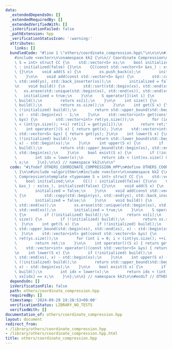 ```yaml
---
data:
  _extendedDependsOn: []
  _extendedRequiredBy: []
  _extendedVerifiedWith: []
  _isVerificationFailed: false
  _pathExtension: hpp
  _verificationStatusIcon: ':warning:'
  attributes:
    links: []
  bundledCode: "#line 1 \"others/coordinate_compression.hpp\"\n\n\n\n#include <algorithm>\n\
    #include <vector>\n\nnamespace kk2 {\n\n// Coordinate Compression\ntemplate <typename\
    \ S = int> struct CC {\n    std::vector<S> xs;\n    bool initialized;\n\n    CC()\
    \ : initialized(false) {}\n\n    CC(const std::vector<S> &xs_) : xs(xs_), initialized(false)\
    \ {}\n\n    void add(S x) {\n        xs.push_back(x);\n        initialized = false;\n\
    \    }\n\n    void add(const std::vector<S> &ys) {\n        std::copy(std::begin(ys),\
    \ std::end(ys), std::back_inserter(xs));\n        initialized = false;\n    }\n\
    \n    void build() {\n        std::sort(std::begin(xs), std::end(xs));\n     \
    \   xs.erase(std::unique(std::begin(xs), std::end(xs)), std::end(xs));\n     \
    \   initialized = true;\n    }\n\n    S operator[](int i) {\n        if (!initialized)\
    \ build();\n        return xs[i];\n    }\n\n    int size() {\n        if (!initialized)\
    \ build();\n        return xs.size();\n    }\n\n    int get(S x) {\n        if\
    \ (!initialized) build();\n        return std::upper_bound(std::begin(xs), std::end(xs),\
    \ x) - std::begin(xs) - 1;\n    }\n\n    std::vector<int> get(const std::vector<S>\
    \ &ys) {\n        std::vector<int> ret(ys.size());\n        for (int i = 0; i\
    \ < (int)ys.size(); ++i) ret[i] = get(ys[i]);\n        return ret;\n    }\n\n\
    \    int operator()(S x) { return get(x); }\n\n    std::vector<int> operator()(const\
    \ std::vector<S> &ys) { return get(ys); }\n\n    int lower(S x) {\n        if\
    \ (!initialized) build();\n        return std::lower_bound(std::begin(xs), std::end(xs),\
    \ x) - std::begin(xs);\n    }\n\n    int upper(S x) {\n        if (!initialized)\
    \ build();\n        return std::upper_bound(std::begin(xs), std::end(xs), x) -\
    \ std::begin(xs);\n    }\n\n    bool exist(S x) {\n        if (!initialized) build();\n\
    \        int idx = lower(x);\n        return idx < (int)xs.size() && xs[idx] ==\
    \ x;\n    }\n};\n\n} // namespace kk2\n\n\n"
  code: "#ifndef OTHERS_COORDINATE_COMPRESSION_HPP\n#define OTHERS_COORDINATE_COMPRESSION_HPP\
    \ 1\n\n#include <algorithm>\n#include <vector>\n\nnamespace kk2 {\n\n// Coordinate\
    \ Compression\ntemplate <typename S = int> struct CC {\n    std::vector<S> xs;\n\
    \    bool initialized;\n\n    CC() : initialized(false) {}\n\n    CC(const std::vector<S>\
    \ &xs_) : xs(xs_), initialized(false) {}\n\n    void add(S x) {\n        xs.push_back(x);\n\
    \        initialized = false;\n    }\n\n    void add(const std::vector<S> &ys)\
    \ {\n        std::copy(std::begin(ys), std::end(ys), std::back_inserter(xs));\n\
    \        initialized = false;\n    }\n\n    void build() {\n        std::sort(std::begin(xs),\
    \ std::end(xs));\n        xs.erase(std::unique(std::begin(xs), std::end(xs)),\
    \ std::end(xs));\n        initialized = true;\n    }\n\n    S operator[](int i)\
    \ {\n        if (!initialized) build();\n        return xs[i];\n    }\n\n    int\
    \ size() {\n        if (!initialized) build();\n        return xs.size();\n  \
    \  }\n\n    int get(S x) {\n        if (!initialized) build();\n        return\
    \ std::upper_bound(std::begin(xs), std::end(xs), x) - std::begin(xs) - 1;\n  \
    \  }\n\n    std::vector<int> get(const std::vector<S> &ys) {\n        std::vector<int>\
    \ ret(ys.size());\n        for (int i = 0; i < (int)ys.size(); ++i) ret[i] = get(ys[i]);\n\
    \        return ret;\n    }\n\n    int operator()(S x) { return get(x); }\n\n\
    \    std::vector<int> operator()(const std::vector<S> &ys) { return get(ys); }\n\
    \n    int lower(S x) {\n        if (!initialized) build();\n        return std::lower_bound(std::begin(xs),\
    \ std::end(xs), x) - std::begin(xs);\n    }\n\n    int upper(S x) {\n        if\
    \ (!initialized) build();\n        return std::upper_bound(std::begin(xs), std::end(xs),\
    \ x) - std::begin(xs);\n    }\n\n    bool exist(S x) {\n        if (!initialized)\
    \ build();\n        int idx = lower(x);\n        return idx < (int)xs.size() &&\
    \ xs[idx] == x;\n    }\n};\n\n} // namespace kk2\n\n#endif // OTHERS_COORDINATE_COMPRESSION_HPP\n"
  dependsOn: []
  isVerificationFile: false
  path: others/coordinate_compression.hpp
  requiredBy: []
  timestamp: '2024-09-29 19:28:53+09:00'
  verificationStatus: LIBRARY_NO_TESTS
  verifiedWith: []
documentation_of: others/coordinate_compression.hpp
layout: document
redirect_from:
- /library/others/coordinate_compression.hpp
- /library/others/coordinate_compression.hpp.html
title: others/coordinate_compression.hpp
---
```


